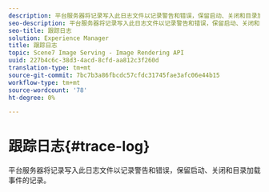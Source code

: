 ```yaml
---
description: 平台服务器将记录写入此日志文件以记录警告和错误，保留启动、关闭和目录加载事件的记录。
seo-description: 平台服务器将记录写入此日志文件以记录警告和错误，保留启动、关闭和目录加载事件的记录。
seo-title: 跟踪日志
solution: Experience Manager
title: 跟踪日志
topic: Scene7 Image Serving - Image Rendering API
uuid: 227b4c6c-38d3-4acd-8cfd-aa812c3f260d
translation-type: tm+mt
source-git-commit: 7bc7b3a86fbcdc57cfdc31745fae3afc06e44b15
workflow-type: tm+mt
source-wordcount: '78'
ht-degree: 0%

---
```



# 跟踪日志{#trace-log}

平台服务器将记录写入此日志文件以记录警告和错误，保留启动、关闭和目录加载事件的记录。

